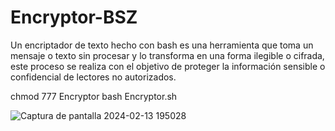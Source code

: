 # Encryptor-BSZ

Un encriptador de texto hecho con bash es una herramienta que toma un mensaje o texto sin procesar y lo transforma en una forma ilegible o cifrada, este proceso se realiza con el objetivo de proteger la información sensible o confidencial de lectores no autorizados.

chmod 777 Encryptor
bash Encryptor.sh

![Captura de pantalla 2024-02-13 195028](https://github.com/Nova1lc/Encryptor-BSZ/assets/141974150/9f4bfa4a-1ea8-4864-a83c-e02fc0ce0502)
